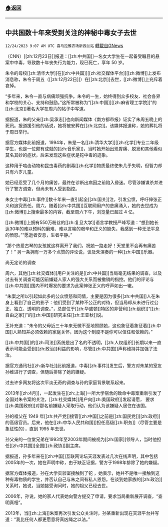 ###  [:house:返回](README.md)
---


## 中共国数十年来受到关注的神秘中毒女子去世
`12/24/2023 9:07 AM UTC 喜马拉雅农场新西兰站` [轉載自GNews](https://gnews.org/articles/2146289)


 （CNN）[[zh:12月23日]]报道：[[zh:中共国]]一名女大学生在一起备受瞩目的悬案中中毒，导致数十年丧失行为能力，现已死亡，享年 50 岁。 

朱令的母校[[zh:清华大学]]在[[zh:中共国]][[zh:社交媒体平台]][[zh:微博]]上发布消息称，朱令于周五（[[zh:12月22日]]）在[[zh:北京]]去世，[[zh:微博]]上充斥着哀悼。 

“多年来，朱令一直与病痛顽强抗争。朱令的一生，始终得到众多校友、社会各界和学校的关心、支持和鼓励。”这所常被称为“[[zh:中国]][[zh:麻省理工学院]]”的[[zh:北京]]著名大学在周六的帖子中写道。 

据报道，朱的父亲[[zh:吴承志]]也向新闻媒体《南方都市报》证实了朱周五晚上的死讯。报道援引他的话说，她将被安葬在[[zh:北京]]。该媒体报道称，她的葬礼将于周日举行。 

据官方媒体此前报道，1994年，朱是一名[[zh:清华大学]][[zh:化学]]专业二年级学生，也是一位颇有成就的[[zh:音乐家]]，当时她开始出现胃痛、脱发和其他看似莫名其妙的症状，后来发现这些症状是铊中毒的迹象。 

这种用于啮齿动物和昆虫毒药的剧毒[[zh:化学]]物质最终使朱几乎失明，但智力却只有六岁儿童。 

她已经忍受了几个月的痛苦，最终在诊断出病因之前陷入昏迷。尽管涉嫌谋杀并进行了警方调查，但尚未有人受到指控。 

朱女士中毒[[zh:事件]]数十年来一直引起全[[zh:国关]]注，引发公愤，呼吁伸张正义和追究责任。周六，随着[[zh:中共国]]互联网用户的悲痛涌入，她的去世成为[[zh:微博]]上搜索最多的内容，截至周六下午，浏览量已超过 4 亿。 

[[zh:微博]]上拥有550万粉丝的[[zh:复旦大学]]语言学教授严峰写道：“想到她长达30年的难以预料的磨难、难以言喻的艰辛和正义的缺失，我感到一种无法平息的愤怒。”“愿逝者安息，生者平静。” 

“那个热爱古琴的女孩就这样离开了我们，祝她一路走好！天堂里不会再有痛苦了！” 另一条拥有一万多个点赞的评论说，谈及朱演奏的一种[[zh:中国]]乐器。 

尚无定论的调查 

周六，其他[[zh:社交媒体]]用户关注的是[[zh:中共国]]当局毫无结果的调查，以及过去有关调查可能因前嫌疑人家人的强大关系而被撤销的指控。他们的评论与[[zh:中共国]]国内不时爆发的要求为此案伸张正义的呼声如出一辙。 

“朱案之所以引起如此多的公众愤怒和同情，主要是因为很多[[zh:中共国]]人在朱身上看到了自己的影子：他们受到了某种不公正的对待，但当局却从未进行过公正、独立、透明的调查。”，总部位于[[zh:华盛顿]]特区的非营利[[zh:组织]]“[[zh:自由之家]]”的[[zh:中国]]研究主任[[zh:王亚秋]]说。 

王补充道：“朱令的父母近三十年来无微不至地照顾她，这也象征着象征着[[zh:中国]]人熟知并必须依赖的家庭关怀，因为这个制度不是你可以信任和依赖的。” 

[[zh:中共国]]的[[zh:司法]]系统是出了名的不透明，[[zh:人权组织]]长期以来一直表示可能会受到[[zh:政治]]利益的影响，尽管[[zh:中共国]]声称维持并加强了法治。 

据官方通讯社[[zh:新华社]]此前报道，中毒[[zh:事件]]发生后，警方对朱某的室友孙维进行了调查，但随后排除了她的嫌疑。 

过去许多网友将这次平淡无奇的调查与孙的家庭背景联系起来。 

2013年[[zh:4月]]，一起发生在[[zh:上海]]一所大学宿舍的致命中毒案重新引发了全国对朱令案的关注，[[zh:社交媒体]]用户向[[zh:美国政府]]发起请愿， 要求[[zh:美国政府]]对那名前嫌疑人采取行动，他们认为该嫌疑人居住在该国。 

孙的祖父在 1949 年[[zh:共产党]]接管[[zh:中国]]之前是[[zh:国民党]][[zh:政府]]的高级官员。后来，他在[[zh:中华人民共和国]]担任高级[[zh:职务]]（尽管主要是象征性的），直到 1995 年去世。 

孙父亲的一位堂兄弟在1993年至2003年期间被视为[[zh:国家]]领导人，当时他担任[[zh:中共国]]全国[[zh:政协]]副主席。 

 据报道，孙多年来在[[zh:中国]]互联网论坛天涯发表过几次在线声明，其中包括2005年的一次，她在声明中称，由于缺乏证据，警方于1998年排除了她的嫌疑。 

据官方媒体报道，孙在大学实验室接触到了铊 ，她表示，她并不是唯一接触到这种有毒物质的学生，并否认自己与朱之间有私人恩怨。在谈到她家族的[[zh:政治]]关系时，她说，当她接受询问时，她的祖父已经去世。 

2006年，孙说，她的家人代表她向警方提交了申请，要求当局重新展开调查，“查明真相”。  

2013年，当[[zh:上海]]朱案再次引发公众关注时，孙某重新出现在天涯平台并写道：“我比任何人都更愿意将真凶绳之以法。”
